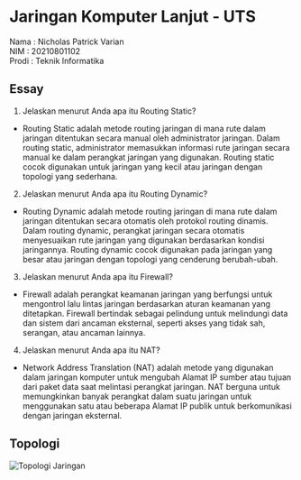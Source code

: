 # Jaringan Komputer Lanjut - UTS

Nama  : Nicholas Patrick Varian <br>
NIM   : 20210801102 <br>
Prodi : Teknik Informatika

## Essay
1. Jelaskan menurut Anda apa itu Routing Static? <br>
- Routing Static adalah metode routing jaringan di mana rute dalam jaringan ditentukan secara manual oleh administrator jaringan. Dalam routing static, administrator memasukkan informasi rute jaringan secara manual ke dalam perangkat jaringan yang digunakan. Routing static cocok digunakan untuk jaringan yang kecil atau jaringan dengan topologi yang sederhana. <br>
2. Jelaskan menurut Anda apa itu Routing Dynamic? <br>
- Routing Dynamic adalah metode routing jaringan di mana rute dalam jaringan ditentukan secara otomatis oleh protokol routing dinamis. Dalam routing dynamic, perangkat jaringan secara otomatis menyesuaikan rute jaringan yang digunakan berdasarkan kondisi jaringannya. Routing dynamic cocok digunakan pada jaringan yang besar atau jaringan dengan topologi yang cenderung berubah-ubah. <br>
3. Jelaskan menurut Anda apa itu Firewall? <br>
- Firewall adalah perangkat keamanan jaringan yang berfungsi untuk mengontrol lalu lintas jaringan berdasarkan aturan keamanan yang ditetapkan. Firewall bertindak sebagai pelindung untuk melindungi data dan sistem dari ancaman eksternal, seperti akses yang tidak sah, serangan, atau ancaman lainnya. <br>
4. Jelaskan menurut Anda apa itu NAT? <br>
- Network Address Translation (NAT) adalah metode yang digunakan dalam jaringan komputer untuk mengubah Alamat IP sumber atau tujuan dari paket data saat melintasi perangkat jaringan. NAT berguna untuk memungkinkan banyak perangkat dalam suatu jaringan untuk menggunakan satu atau beberapa Alamat IP publik untuk berkomunikasi dengan jaringan eksternal.

## Topologi
![Topologi Jaringan](https://github.com/user-attachments/assets/74d2611e-671c-4a25-8737-08bf79a6dd5c)
